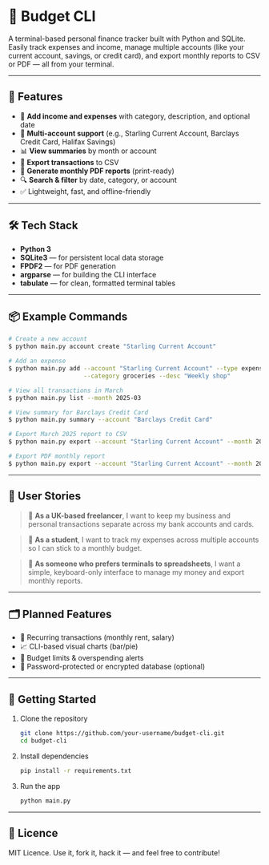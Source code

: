 # 💸 Budget CLI

A terminal-based personal finance tracker built with Python and SQLite. Easily track expenses and income, manage multiple accounts (like your current account, savings, or credit card), and export monthly reports to CSV or PDF — all from your terminal.

---

## 🚀 Features

- 🧾 **Add income and expenses** with category, description, and optional date
- 🏦 **Multi-account support** (e.g., Starling Current Account, Barclays Credit Card, Halifax Savings)
- 📊 **View summaries** by month or account
- 📁 **Export transactions** to CSV
- 🧾 **Generate monthly PDF reports** (print-ready)
- 🔍 **Search & filter** by date, category, or account
- ✅ Lightweight, fast, and offline-friendly

---

## 🛠 Tech Stack

- **Python 3**
- **SQLite3** — for persistent local data storage
- **FPDF2** — for PDF generation
- **argparse** — for building the CLI interface
- **tabulate** — for clean, formatted terminal tables

---

## 📦 Example Commands

```bash
# Create a new account
$ python main.py account create "Starling Current Account"

# Add an expense
$ python main.py add --account "Starling Current Account" --type expense --amount 45.99 \
                     --category groceries --desc "Weekly shop"

# View all transactions in March
$ python main.py list --month 2025-03

# View summary for Barclays Credit Card
$ python main.py summary --account "Barclays Credit Card"

# Export March 2025 report to CSV
$ python main.py export --account "Starling Current Account" --month 2025-03 --format csv

# Export PDF monthly report
$ python main.py export --account "Starling Current Account" --month 2025-03 --format pdf
```

---

## 👤 User Stories

> 🧍 **As a UK-based freelancer**, I want to keep my business and personal transactions separate across my bank accounts and cards.

> 🧍 **As a student**, I want to track my expenses across multiple accounts so I can stick to a monthly budget.

> 🧍 **As someone who prefers terminals to spreadsheets**, I want a simple, keyboard-only interface to manage my money and export monthly reports.

---

## 🗂 Planned Features

- 📅 Recurring transactions (monthly rent, salary)
- 📈 CLI-based visual charts (bar/pie)
- 🧠 Budget limits & overspending alerts
- 🔐 Password-protected or encrypted database (optional)

---

## 🧪 Getting Started

1. Clone the repository

   ```bash
   git clone https://github.com/your-username/budget-cli.git
   cd budget-cli
   ```

2. Install dependencies

   ```bash
   pip install -r requirements.txt
   ```

3. Run the app
   ```bash
   python main.py
   ```

---

## 📝 Licence

MIT Licence. Use it, fork it, hack it — and feel free to contribute!
